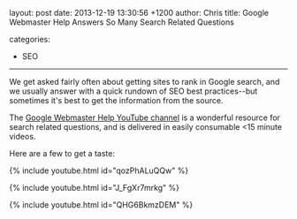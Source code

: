 layout: post
date: 2013-12-19 13:30:56 +1200
author: Chris
title: Google Webmaster Help Answers So Many Search Related Questions

categories:
  - SEO

----

We get asked fairly often about getting sites to rank in Google search, and we usually answer with a quick rundown of SEO best practices--but sometimes it's best to get the information from the source. 

The [Google Webmaster Help YouTube channel](https://www.youtube.com/user/GoogleWebmasterHelp/videos) is a wonderful resource for search related questions, and is delivered in easily consumable <15 minute videos. 

Here are a few to get a taste:

{% include youtube.html id="qozPhALuQQw" %}

{% include youtube.html id="J_FgXr7mrkg" %}

{% include youtube.html id="QHG6BkmzDEM" %}
